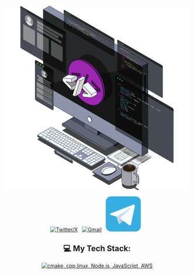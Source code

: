 <div align="center">
<p align="center"><img src="./WorkImage.svg"></p>
  
[![Twitter/X](https://skillicons.dev/icons?i=twitter)](https://x.com/blackflame796) &nbsp;
[![Gmail](https://skillicons.dev/icons?i=gmail)](https://x.com/blackflame796) &nbsp;
[![Telegram](./TelegramLogo.svg)]([https://t.me/Blackflame796) &nbsp;

## 💻 My Tech Stack:

[![cmake, cpp,linux, Node.js, JavaScript, AWS](https://skillicons.dev/icons?i=js,vite,react,py,cmake,cpp,postgres,nginx,postman,git,docker,kubernetes,linux,apple,windows,aws&perline=8)](https://skillicons.dev)

</div>
